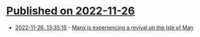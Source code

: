 # [Published on 2022-11-26](index.md)

* [2022-11-26, 13:35:15](https://news.ycombinator.com/item?id=33752511) - [Manx is experiencing a revival on the Isle of Man](https://www.nytimes.com/2022/11/24/world/europe/isle-of-man-manx-language.html)
